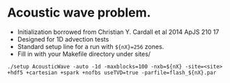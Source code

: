 # Acoustic wave problem.
 - Initialization borrowed from Christian Y. Cardall et al 2014 ApJS 210 17
 - Designed for 1D advection tests
 - Standard setup line for a run with ```${nX}=256``` zones.
 - Fill in <site> with your Makefile directory under sites/
```
./setup AcousticWave -auto -1d -maxblocks=100 -nxb=${nX} -site=<site> +hdf5 +cartesian +spark +nofbs useTVD=true -parfile=flash_${nX}.par
```
